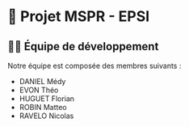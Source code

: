 # 🚀 Projet MSPR - EPSI

## 👨‍💻 Équipe de développement

Notre équipe est composée des membres suivants :

- DANIEL Médy
- EVON Théo
- HUGUET Florian
- ROBIN Matteo
- RAVELO Nicolas
